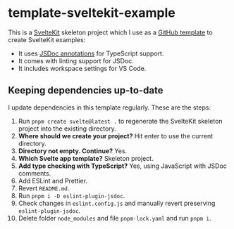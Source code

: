 # template-sveltekit-example

This is a [SvelteKit](https://kit.svelte.dev/) skeleton project which I use as a [GitHub template](https://docs.github.com/en/repositories/creating-and-managing-repositories/creating-a-repository-from-a-template) to create SvelteKit examples:

- It uses [JSDoc annotations](https://www.typescriptlang.org/docs/handbook/jsdoc-supported-types.html) for TypeScript support.
- It comes with linting support for JSDoc.
- It includes workspace settings for VS Code.

## Keeping dependencies up-to-date

I update dependencies in this template regularly. These are the steps:

1. Run `pnpm create svelte@latest .` to regenerate the SvelteKit skeleton project into the existing directory.
1. **Where should we create your project?** Hit enter to use the current directory.
1. **Directory not empty. Continue?** Yes.
1. **Which Svelte app template?** Skeleton project.
1. **Add type checking with TypeScript?** Yes, using JavaScript with JSDoc comments.
1. Add ESLint and Prettier.
1. Revert `README.md`.
1. Run `pnpm i -D eslint-plugin-jsdoc`.
1. Check changes in `eslint.config.js` and manually revert preserving `eslint-plugin-jsdoc`.
1. Delete folder `node_modules` and file `pnpm-lock.yaml` and run `pnpm i`.
